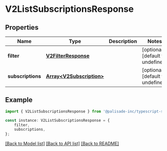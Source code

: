 # V2ListSubscriptionsResponse


## Properties

Name | Type | Description | Notes
------------ | ------------- | ------------- | -------------
**filter** | [**V2FilterResponse**](V2FilterResponse.md) |  | [optional] [default to undefined]
**subscriptions** | [**Array&lt;V2Subscription&gt;**](V2Subscription.md) |  | [optional] [default to undefined]

## Example

```typescript
import { V2ListSubscriptionsResponse } from '@palisade-inc/typescript-sdk';

const instance: V2ListSubscriptionsResponse = {
    filter,
    subscriptions,
};
```

[[Back to Model list]](../README.md#documentation-for-models) [[Back to API list]](../README.md#documentation-for-api-endpoints) [[Back to README]](../README.md)
